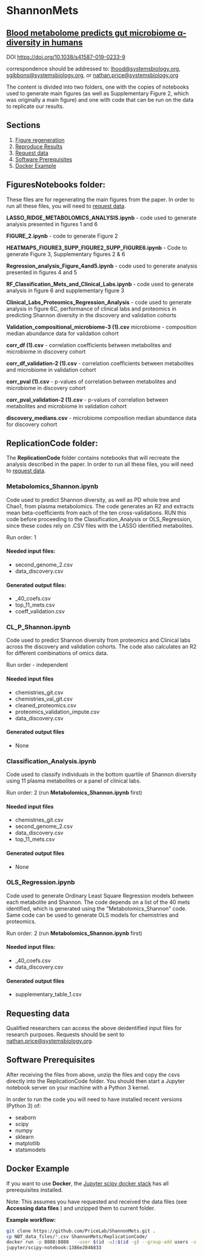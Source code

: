 # ShannonMets
[Blood metabolome predicts gut microbiome α-diversity in
humans](https://www.nature.com/articles/s41587-019-0233-9)
-------------------------------------------------------------------------------------------

DOI
https://doi.org/10.1038/s41587-019-0233-9

correspondence should be addressed to:  lhood@systemsbiology.org,
sgibbons@systemsbiology.org, or nathan.price@systemsbiology.org 

The content is divided into two folders, one with the copies of
notebooks used to generate main figures (as well as Supplementary Figure
2, which was originally a main figure) and one with code that can be run
on the data to replicate our results. 

## Sections

1. [Figure regeneration](#figuresnotebooks-folder)
2. [Reproduce Results](#replicationcode-folder)
3. [Request data](#requesting-data)
4. [Software Prerequisites](#software-prerequisites)
5. [Docker Example](#docker-example)

## FiguresNotebooks folder:

These files are for regenerating the main figures from the paper.
In order to run all these files, you will need to [request data](#requesting-data).


**LASSO_RIDGE_METABOLOMICS_ANALYSIS.ipynb** - code used to generate
analysis presented in figures 1 and 6 

**FIGURE_2.ipynb** -  code to generate Figure 2 

**HEATMAPS_FIGURE3_SUPP_FIGURE2_SUPP_FIGURE6.ipynb** -  Code to generate
Figure 3, Supplementary figures 2 & 6 

**Regression_analysis_Figure_4and5.ipynb** - code used to generate
analysis presented in figures 4 and 5

**RF_Classification_Mets_and_Clinical_Labs.ipynb**  - code used to
generate analysis in figure 6 and supplementary figure 3

**Clinical_Labs_Proteomics_Regression_Analysis** - code used to generate
analysis in figure 6C, performance of clinical labs and proteomics in
predicting Shannon diversity in the discovery and validation cohorts

**Validation_compositional_microbiome-3 (1).csv**   microbiome -
composition median abundance data for validation cohort 

**corr_df (1).csv** -   correlation coefficients between metabolites and
microbiome in discovery cohort 

**corr_df_validation-2 (1).csv** -  correlation coefficients between
metabolites and microbiome in validation cohort 

**corr_pval (1).csv**   - p-values of correlation between metabolites
and microbiome in discovery cohort

**corr_pval_validation-2 (1).csv** -    p-values of correlation between
metabolites and microbiome in validation cohort 

**discovery_medians.csv** - microbiome composition median abundance data
for discovery cohort 

## ReplicationCode folder:

The **ReplicationCode** folder contains notebooks that will recreate the analysis described in the paper.
In order to run all these files, you will need to [request data](#requesting-data).

### Metabolomics_Shannon.ipynb

Code used to predict Shannon diversity, as well as PD whole tree and
Chao1, from plasma metabolomics. The code generates an R2 and extracts
mean beta-coefficients from each of the ten cross-validations. RUN this
code before proceeding to the Classification_Analysis or OLS_Regression,
since these codes rely on .CSV files with the LASSO identified
metabolites. 

Run order: 1

#### Needed input files: 
  - second_genome_2.csv 
  - data_discovery.csv
  
#### Generated output files: 
  - _40_coefs.csv
  - top_11_mets.csv 
  - coeff_validation.csv

### CL_P_Shannon.ipynb

Code used to predict Shannon diversity from proteomics and Clinical labs
across the discovery and validation cohorts. The code also calculates an
R2 for different combinations of omics data.

Run order - independent

#### Needed input files
  - chemistries_git.csv
  - chemistries_val_git.csv
  - cleaned_proteomics.csv
  - proteomics_validation_impute.csv
  - data_discovery.csv
#### Generated output files
  - None

### Classification_Analysis.ipynb

Code used to classify individuals in the bottom quartile of Shannon
diversity using 11 plasma metabolites or a panel of clinical labs.

Run order: 2 (run **Metabolomics_Shannon.ipynb** first)

#### Needed input files
  - chemistries_git.csv
  - second_genome_2.csv
  - data_discovery.csv
  - top_11_mets.csv
  
#### Generated output files
  - None

### OLS_Regression.ipynb

Code used to generate Ordinary Least Square Regression models between
each metabolite and Shannon. The code depends on a list of the 40 mets
identified, which is generated using the "Metabolomics_Shannon" code.
Same code can be used to generate OLS models for chemistries and
proteomics.

Run order: 2  (run **Metabolomics_Shannon.ipynb** first)

#### Needed input files: 
  - \_40_coefs.csv
  - data_discovery.csv

#### Generated output files
  - supplementary_table_1.csv


## Requesting data

Qualified researchers can access the above deidentified input files
for research purposes. Requests should be sent to nathan.price@systemsbiology.org.

## Software Prerequisites

After receiving the files from above, unzip the files and copy the csvs
directly into the ReplicationCode folder. You should then start a
Jupyter notebook server on your machine with a Python 3 kernel.

In order to run the code you will need to have installed recent versions
(Python 3)
of:
- seaborn
- scipy
- numpy
- sklearn
- matplotlib
- statsmodels

## Docker Example

If you want to use **Docker**, the [Jupyter scipy docker
stack](https://jupyter-docker-stacks.readthedocs.io/en/latest/index.html)
has all prerequisites installed.

Note: This assumes you have requested and received the data files (see **Accessing data files** ) and unzipped them to current folder.

**Example workflow:**

```bash
git clone https://github.com/PriceLab/ShannonMets.git .
cp NBT_data_files/*.csv ShannonMets/ReplicationCode/
docker run -p 8888:8888  --user $(id -u):$(id -g) --group-add users -v "$PWD":/home/jovyan/work
jupyter/scipy-notebook:1386e2046833
```

